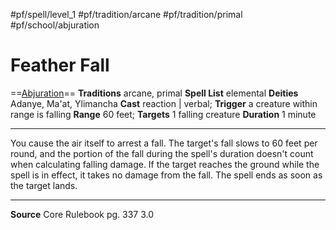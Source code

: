 #pf/spell/level_1 #pf/tradition/arcane #pf/tradition/primal #pf/school/abjuration 
# Feather Fall
==[Abjuration](../../../Traits/Abjuration.md)==
**Traditions** arcane, primal
**Spell List** elemental
**Deities** Adanye, Ma'at, Ylimancha
**Cast** reaction | verbal; **Trigger** a creature within range is falling
**Range** 60 feet; **Targets** 1 falling creature
**Duration** 1 minute

---
You cause the air itself to arrest a fall. The target's fall slows to 60 feet per round, and the portion of the fall during the spell's duration doesn't count when calculating falling damage. If the target reaches the ground while the spell is in effect, it takes no damage from the fall. The spell ends as soon as the target lands.

---
**Source** Core Rulebook pg. 337 3.0
